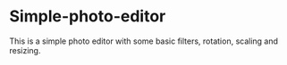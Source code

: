 # Simple-photo-editor
This is a simple photo editor with some basic filters, rotation, scaling and resizing.
